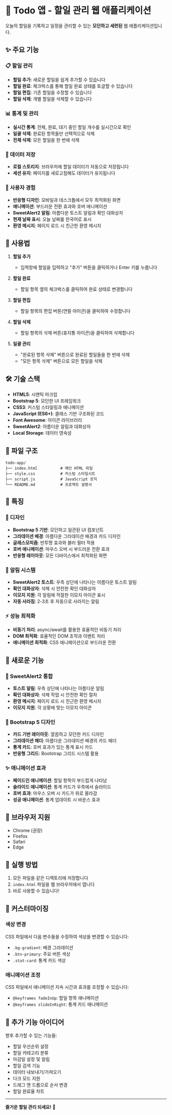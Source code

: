 # 📝 Todo 앱 - 할일 관리 웹 애플리케이션

오늘의 할일을 기록하고 일정을 관리할 수 있는 **모던하고 세련된** 웹 애플리케이션입니다.

## ✨ 주요 기능

### 📋 할일 관리
- **할일 추가**: 새로운 할일을 쉽게 추가할 수 있습니다
- **할일 완료**: 체크박스를 통해 할일 완료 상태를 토글할 수 있습니다
- **할일 편집**: 기존 할일을 수정할 수 있습니다
- **할일 삭제**: 개별 할일을 삭제할 수 있습니다

### 📊 통계 및 관리
- **실시간 통계**: 전체, 완료, 대기 중인 할일 개수를 실시간으로 확인
- **일괄 삭제**: 완료된 항목들만 선택적으로 삭제
- **전체 삭제**: 모든 할일을 한 번에 삭제

### 💾 데이터 저장
- **로컬 스토리지**: 브라우저에 할일 데이터가 자동으로 저장됩니다
- **세션 유지**: 페이지를 새로고침해도 데이터가 유지됩니다

### 🎨 사용자 경험
- **반응형 디자인**: 모바일과 데스크톱에서 모두 최적화된 화면
- **애니메이션**: 부드러운 전환 효과와 호버 애니메이션
- **SweetAlert2 알림**: 아름다운 토스트 알림과 확인 대화상자
- **현재 날짜 표시**: 오늘 날짜를 한국어로 표시
- **환영 메시지**: 페이지 로드 시 친근한 환영 메시지

## 🚀 사용법

1. **할일 추가**
   - 입력창에 할일을 입력하고 "추가" 버튼을 클릭하거나 Enter 키를 누릅니다

2. **할일 완료**
   - 할일 항목 옆의 체크박스를 클릭하여 완료 상태로 변경합니다

3. **할일 편집**
   - 할일 항목의 편집 버튼(연필 아이콘)을 클릭하여 수정합니다

4. **할일 삭제**
   - 할일 항목의 삭제 버튼(휴지통 아이콘)을 클릭하여 삭제합니다

5. **일괄 관리**
   - "완료된 항목 삭제" 버튼으로 완료된 할일들을 한 번에 삭제
   - "모든 항목 삭제" 버튼으로 모든 할일을 삭제

## 🛠️ 기술 스택

- **HTML5**: 시맨틱 마크업
- **Bootstrap 5**: 모던한 UI 프레임워크
- **CSS3**: 커스텀 스타일링과 애니메이션
- **JavaScript (ES6+)**: 클래스 기반 구조화된 코드
- **Font Awesome**: 아이콘 라이브러리
- **SweetAlert2**: 아름다운 알림과 대화상자
- **Local Storage**: 데이터 영속성

## 📁 파일 구조

```
todo-app/
├── index.html          # 메인 HTML 파일
├── style.css           # 커스텀 스타일시트
├── script.js           # JavaScript 로직
└── README.md           # 프로젝트 설명서
```

## 🎯 특징

### 🎨 디자인
- **Bootstrap 5 기반**: 모던하고 일관된 UI 컴포넌트
- **그라데이션 배경**: 아름다운 그라데이션 배경과 카드 디자인
- **글래스모피즘**: 반투명 효과와 블러 필터 적용
- **호버 애니메이션**: 마우스 오버 시 부드러운 전환 효과
- **반응형 레이아웃**: 모든 디바이스에서 최적화된 화면

### 🔔 알림 시스템
- **SweetAlert2 토스트**: 우측 상단에 나타나는 아름다운 토스트 알림
- **확인 대화상자**: 삭제 시 안전한 확인 대화상자
- **이모지 지원**: 각 알림에 적절한 이모지 아이콘 표시
- **자동 사라짐**: 2-3초 후 자동으로 사라지는 알림

### ⚡ 성능 최적화
- **비동기 처리**: async/await를 활용한 효율적인 비동기 처리
- **DOM 최적화**: 효율적인 DOM 조작과 이벤트 처리
- **애니메이션 최적화**: CSS 애니메이션으로 부드러운 전환

## 🌟 새로운 기능

### 🎉 SweetAlert2 통합
- **토스트 알림**: 우측 상단에 나타나는 아름다운 알림
- **확인 대화상자**: 삭제 작업 시 안전한 확인 절차
- **환영 메시지**: 페이지 로드 시 친근한 환영 메시지
- **이모지 지원**: 각 상황에 맞는 이모지 아이콘

### 🎨 Bootstrap 5 디자인
- **카드 기반 레이아웃**: 깔끔하고 모던한 카드 디자인
- **그라데이션 헤더**: 아름다운 그라데이션 배경의 카드 헤더
- **통계 카드**: 호버 효과가 있는 통계 표시 카드
- **반응형 그리드**: Bootstrap 그리드 시스템 활용

### ✨ 애니메이션 효과
- **페이드인 애니메이션**: 할일 항목이 부드럽게 나타남
- **슬라이드 애니메이션**: 통계 카드가 우측에서 슬라이드
- **호버 효과**: 마우스 오버 시 카드가 위로 올라감
- **성공 애니메이션**: 통계 업데이트 시 바운스 효과

## 📱 브라우저 지원

- Chrome (권장)
- Firefox
- Safari
- Edge

## 🚀 실행 방법

1. 모든 파일을 같은 디렉토리에 저장합니다
2. `index.html` 파일을 웹 브라우저에서 엽니다
3. 바로 사용할 수 있습니다!

## 🔧 커스터마이징

### 색상 변경
CSS 파일에서 다음 변수들을 수정하여 색상을 변경할 수 있습니다:
- `.bg-gradient`: 배경 그라데이션
- `.btn-primary`: 주요 버튼 색상
- `.stat-card`: 통계 카드 색상

### 애니메이션 조정
CSS 파일에서 애니메이션 지속 시간과 효과를 조정할 수 있습니다:
- `@keyframes fadeInUp`: 할일 항목 애니메이션
- `@keyframes slideInRight`: 통계 카드 애니메이션

## 🌟 추가 기능 아이디어

향후 추가할 수 있는 기능들:
- 할일 우선순위 설정
- 할일 카테고리 분류
- 마감일 설정 및 알림
- 할일 검색 기능
- 데이터 내보내기/가져오기
- 다크 모드 지원
- 드래그 앤 드롭으로 순서 변경
- 할일 완료율 차트

---

**즐거운 할일 관리 되세요!** 🎉 